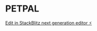 # PETPAL

[Edit in StackBlitz next generation editor ⚡️](https://stackblitz.com/~/github.com/Brighter-sys/PETPAL)